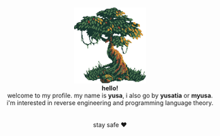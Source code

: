<p align="center">
    <img src="/tree.png" width="166" height="175"><br>
    <b>hello!</b><br>
    welcome to my profile. my name is <b>yusa</b>, i also go by <b>yusatia</b> or <b>myusa</b>.<br>i'm interested in reverse engineering and programming language theory.<br><br><br>stay safe ❤️
</p>
